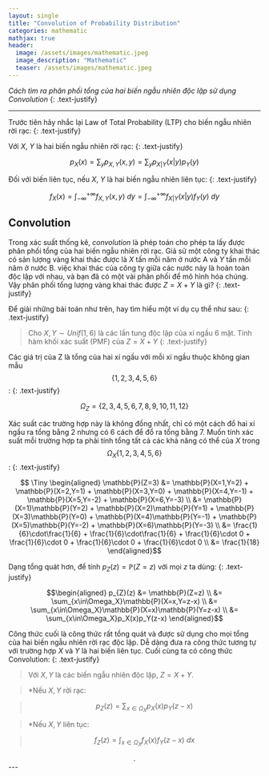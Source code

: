 ```yaml
---
layout: single
title: "Convolution of Probability Distribution"
categories: mathematic
mathjax: true
header:
  image: /assets/images/mathematic.jpeg
  image_description: "Mathematic"
  teaser: /assets/images/mathematic.jpeg
---
```


*Cách tìm ra phân phối tổng của hai biến ngẫu nhiên độc lập sử dụng Convolution*
{: .text-justify}

---

Trước tiên hãy nhắc lại Law of Total Probability (LTP) cho biến ngẫu nhiên rời rạc:
{: .text-justify}

Với $X$, $Y$ là hai biến ngẫu nhiên rời rạc:
{: .text-justify}

$$ p_X(x) = \sum_y p_{X,Y}(x,y) = \sum _y p_{X|Y}(x|y)p_Y(y)$$

Đối với biến liên tục, nếu $X$, $Y$ là hai biến ngẫu nhiên liên tục:
{: .text-justify}

$$ f_X(x) = \int_{-\infty}^{+\infty} f_{X,Y}(x,y) \ dy = \int_{-\infty}^{+\infty} f_{X|Y}(x|y)f_Y(y) \ dy$$

## Convolution

Trong xác suất thống kê, *convolution* là phép toán cho phép ta lấy được phân phối tổng của hai biến ngẫu nhiên rời rạc. 
Giả sử một công ty khai thác có sản lượng vàng khai thác được là $X$ tấn mỗi năm ở nước A và $Y$ tấn mỗi năm ở nước B. việc 
khai thác của công ty giữa các nước này là hoàn toàn độc lập với nhau, và bạn đã có một vài phân phối để mô hình hóa chúng. 
Vậy phân phối tổng lượng vàng khai thác được $Z = X+Y$ là gì?
{: .text-justify}

Để giải những bài toán như trên, hay tìm hiểu một ví dụ cụ thể như sau:
{: .text-justify}

>Cho $X,Y \sim Unif(1,6)$ là các lần tung độc lập của xí ngầu 6 mặt. Tính hàm khối xác suất (PMF) của $Z=X+Y$
{: .text-justify}

Các giá trị của Z là tổng của hai xí ngầu với mỗi xí ngầu thuộc không gian mẫu $$\{1, 2, 3, 4, 5, 6\}$$:
{: .text-justify}

$$\Omega_Z = \{2, 3, 4, 5, 6, 7, 8, 9, 10, 11, 12\} $$

Xác suất các trường hợp này là không đồng nhất, chỉ có một cách đổ hai xí ngầu ra tổng bằng 2 nhưng có 6 cách để đổ ra 
tổng bằng 7. Muốn tính xác suất mỗi trường hợp ta phải tính tổng tất cả các khả năng có thể của $X$ trong 
$$\Omega_X\{1,2,3,4,5,6\}$$:
{: .text-justify}

$$
\Tiny
\begin{aligned} 
\mathbb{P}(Z=3) &= \mathbb{P}(X=1,Y=2) + \mathbb{P}(X=2,Y=1) + \mathbb{P}(X=3,Y=0) + \mathbb{P}(X=4,Y=-1) + \mathbb{P}(X=5,Y=-2) + \mathbb{P}(X=6,Y=-3) \\
&= \mathbb{P}(X=1)\mathbb{P}(Y=2) + \mathbb{P}(X=2)\mathbb{P}(Y=1) + \mathbb{P}(X=3)\mathbb{P}(Y=0) + 
\mathbb{P}(X=4)\mathbb{P}(Y=-1) + \mathbb{P}(X=5)\mathbb{P}(Y=-2) + \mathbb{P}(X=6)\mathbb{P}(Y=-3) \\
&= \frac{1}{6}\cdot\frac{1}{6} + \frac{1}{6}\cdot\frac{1}{6} + \frac{1}{6}\cdot 0 + \frac{1}{6}\cdot 0 + \frac{1}{6}\cdot 0 + \frac{1}{6}\cdot 0 \\
&= \frac{1}{18}
\end{aligned}$$

Dạng tổng quát hơn, để tính $p_{Z}(z)=\mathbb{P}(Z=z)$ với mọi $z$ ta dùng:
{: .text-justify}

$$\begin{aligned} 
p_{Z}(z) &= \mathbb{P}(Z=z) \\
&= \sum_{x\in\Omega_X}\mathbb{P}(X=x,Y=z-x) \\
&= \sum_{x\in\Omega_X}\mathbb{P}(X=x)\mathbb{P}(Y=z-x) \\
&= \sum_{x\in\Omega_X}p_X(x)p_Y(z-x)
\end{aligned}$$

Công thức cuối là công thức rất tổng quát và được sử dụng cho mọi tổng của hai biến ngẫu nhiên rời rạc độc lập. Dễ dàng 
đưa ra công thức tương tự với trường hợp $X$ và $Y$ là hai biến liên tục. Cuối cùng ta có công thức Convolution:
{: .text-justify}

>Với $X,Y$ là các biến ngẫu nhiên độc lập, $Z=X+Y$.

>*Nếu $X,Y$ rời rạc:

>$$p_{Z}(z) = \sum_{x\in\Omega_X}p_X(x)p_Y(z-x)$$

>*Nếu $X,Y$ liên tục:

>$$f_{Z}(z) = \int_{x\in\Omega_X}f_X(x)f_Y(z-x) \ dx$$


<div align="center">.</div>
---
